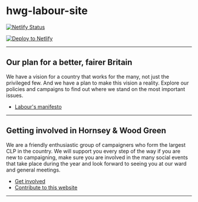 # hwg-labour-site

[![Netlify Status](https://api.netlify.com/api/v1/badges/efb9a701-09f0-4a75-95ab-d205a7288443/deploy-status)](https://app.netlify.com/sites/hwg-labour/deploys)

[![Deploy to Netlify](https://www.netlify.com/img/deploy/button.svg)](https://app.netlify.com/start/deploy?repository=https://github.com/mcclowes/hwg-labour-site)

---

## Our plan for a better, fairer Britain

We have a vision for a country that works for the many, not just the privileged few. And we have a plan to make this vision a reality. Explore our policies and campaigns to find out where we stand on the most important issues.

- [Labour's manifesto](https://labour.org.uk/issues/)

---

## Getting involved in Hornsey & Wood Green

We are a friendly enthusiastic group of campaigners who form the largest CLP in the country. We will support you every step of the way if you are new to campaigning, make sure you are involved in the many social events that take place during the year and look forward to seeing you at our ward and general meetings.

- [Get involved](https://www.hornseywoodgreenlabour.org.uk/new-members/)
- [Contribute to this website](mailto:admin@hornseywoodgreenlabour.org.uk)

---

